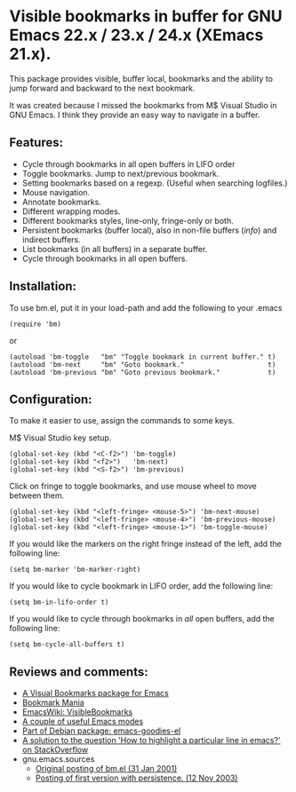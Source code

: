 Visible bookmarks in buffer for GNU Emacs 22.x / 23.x / 24.x (XEmacs 21.x).
=====================


This package provides visible, buffer local, bookmarks and the ability
to jump forward and backward to the next bookmark.

It was created because I missed the bookmarks from M$ Visual Studio in
GNU Emacs. I think they provide an easy way to navigate in a buffer.

Features:
---------
* Cycle through bookmarks in all open buffers in LIFO order
* Toggle bookmarks. Jump to next/previous bookmark.
* Setting bookmarks based on a regexp. (Useful when searching logfiles.)
* Mouse navigation.
* Annotate bookmarks.
* Different wrapping modes.
* Different bookmarks styles, line-only, fringe-only or both.
* Persistent bookmarks (buffer local), also in non-file buffers (*info*) and indirect buffers.
* List bookmarks (in all buffers) in a separate buffer.
* Cycle through bookmarks in all open buffers.

Installation:
-------------

To use bm.el, put it in your load-path and add the following to your .emacs

    (require 'bm)

or

    (autoload 'bm-toggle   "bm" "Toggle bookmark in current buffer." t)
    (autoload 'bm-next     "bm" "Goto bookmark."                     t)
    (autoload 'bm-previous "bm" "Goto previous bookmark."            t)

Configuration:
--------------

To make it easier to use, assign the commands to some keys.

M$ Visual Studio key setup.

    (global-set-key (kbd "<C-f2>") 'bm-toggle)
    (global-set-key (kbd "<f2>")   'bm-next)
    (global-set-key (kbd "<S-f2>") 'bm-previous)

Click on fringe to toggle bookmarks, and use mouse wheel to move between them.

    (global-set-key (kbd "<left-fringe> <mouse-5>") 'bm-next-mouse)
    (global-set-key (kbd "<left-fringe> <mouse-4>") 'bm-previous-mouse)
    (global-set-key (kbd "<left-fringe> <mouse-1>") 'bm-toggle-mouse)

If you would like the markers on the right fringe instead of the left, add the following line:

    (setq bm-marker 'bm-marker-right)

If you would like to cycle bookmark in LIFO order, add the following line:

    (setq bm-in-lifo-order t)

If you would like to cycle through bookmarks in *all* open buffers, add the following line:

    (setq bm-cycle-all-buffers t)



Reviews and comments:
--------------------

* [A Visual Bookmarks package for Emacs](http://emacsworld.blogspot.com/2008/09/visual-bookmarks-package-for-emacs.html)
* [Bookmark Mania](http://www.emacsblog.org/2007/03/22/bookmark-mania/)
* [EmacsWiki: VisibleBookmarks](http://www.emacswiki.org/cgi-bin/wiki/VisibleBookmarks)
* [A couple of useful Emacs modes](http://codeblog.bsdninjas.co.uk/index.php?/archives/136-A-couple-of-useful-Emacs-modes.html)
* [Part of Debian package: emacs-goodies-el](http://packages.debian.org/unstable/editors/emacs-goodies-el)
* [A solution to the question 'How to highlight a particular line in emacs?' on StackOverflow](http://stackoverflow.com/questions/14454219/how-to-highlight-a-particular-line-in-emacs)
* gnu.emacs.sources
    * [Original posting of bm.el (31 Jan 2001)](http://groups.google.com/group/gnu.emacs.sources/browse_thread/thread/2ccc0ece443a81b6/d4b97c612190d0d6?fwc=1)
    * [Posting of first version with persistence. (12 Nov 2003)](http://groups.google.com/group/gnu.emacs.sources/browse_thread/thread/8f0ec0f1eff89764/cd24c441f9bc6bef?lnk=gst#cd24c441f9bc6bef)
